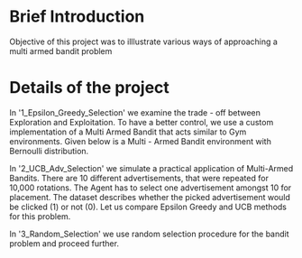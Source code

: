 # Brief Introduction

Objective of this project was to illlustrate various ways of approaching a multi armed bandit problem

# Details of the project

In '1_Epsilon_Greedy_Selection' we examine the trade - off between Exploration and Exploitation. To have a better control, we use a custom implementation of a Multi Armed Bandit that acts similar to Gym environments.
Given below is a Multi - Armed Bandit environment with Bernoulli distribution.

In '2_UCB_Adv_Selection' we simulate a practical application of Multi-Armed Bandits. There are 10 different advertisements, that were repeated for 10,000 rotations. The Agent has to select one advertisement amongst 10 for placement. The dataset describes whether the picked advertisement would be clicked (1) or not (0). Let us compare Epsilon Greedy and UCB methods for this problem.

In '3_Random_Selection' we use random selection procedure for the bandit problem and proceed further.
